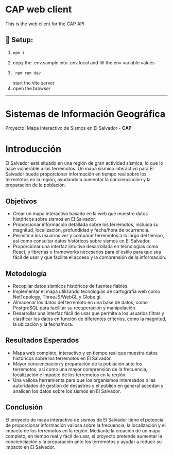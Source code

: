 # CAP web client

This is the web client for the CAP API

## :wrench: Setup:
1. ```bash
   npm i
   ```
2. copy the .env.sample into .env.local and fill the env variable values
3. ```bash
    npm run dev
   ```
   start the vite server
4. open the browser


---------------------------------------------


# Sistemas de Información Geográfica

Proyecto: Mapa Interactivo de Sismos en El Salvador - **CAP**


# Introducción

El Salvador está situado en una región de gran actividad sísmica, lo que lo hace vulnerable a los terremotos. Un mapa sísmico interactivo para El Salvador puede proporcionar información en tiempo real sobre los terremotos en la región, ayudando a aumentar la concienciación y la preparación de la población.

## Objetivos

- Crear un mapa interactivo basado en la web que muestre datos históricos sobre sismos en El Salvador.
- Proporcionar información detallada sobre los terremotos, incluida su magnitud, localización, profundidad y fecha/hora de ocurrencia.
- Permitir a los usuarios ver y comparar terremotos a lo largo del tiempo, así como consultar datos históricos sobre sismos en El Salvador.
- Proporcionar una interfaz intuitiva desarrollada en tecnologías como React, y librerías o frameworks necesarios para el estilo para que sea fácil de usar y que facilite el acceso y la comprensión de la información.

## Metodología

- Recopilar datos sísmicos históricos de fuentes fiables.
- Implementar el mapa utilizando tecnologías de cartografía web como NetTopology, ThreeJS/WebGL y Globe.gl. 
- Almacenar los datos del terremoto en una base de datos, como PostgreSQL para facilitar su recuperación y manipulación.
- Desarrollar una interfaz fácil de usar que permita a los usuarios filtrar y clasificar los datos en función de diferentes criterios, como la magnitud, la ubicación y la fecha/hora.

## Resultados Esperados

- Mapa web completo, interactivo y en tiempo real que muestra datos históricos sobre los terremotos en El Salvador.
- Mayor concienciación y preparación de la población ante los terremotos, así como una mayor comprensión de la frecuencia, localización e impacto de los terremotos en la región.
- Una valiosa herramienta para que los organismos interesados o las autoridades de gestión de desastres y el público en general accedan y analicen los datos sobre los sismos en El Salvador.

## Conclusión

El proyecto de mapa interactivo de sismos de El Salvador tiene el potencial de proporcionar información valiosa sobre la frecuencia, la localización y el impacto de los terremotos en la región. Mediante la creación de un mapa completo, en tiempo real y fácil de usar, el proyecto pretende aumentar la concienciación y la preparación ante los terremotos y ayudar a reducir su impacto en El Salvador.

